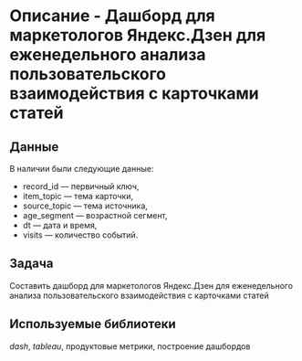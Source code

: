 # Описание - Дашборд для маркетологов Яндекс.Дзен для еженедельного анализа пользовательского взаимодействия с карточками статей

## Данные

В наличии были следующие данные:
- record_id — первичный ключ,
- item_topic — тема карточки,
- source_topic — тема источника,
- age_segment — возрастной сегмент,
- dt — дата и время,
- visits — количество событий.

## Задача

Составить дашборд для маркетологов Яндекс.Дзен для еженедельного анализа пользовательского взаимодействия с карточками статей

## Используемые библиотеки
*dash*, *tableau*, продуктовые метрики, построение дашбордов
